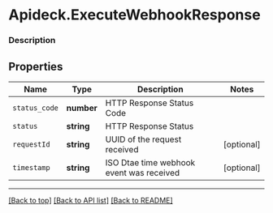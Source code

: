 # Apideck.ExecuteWebhookResponse

### Description

## Properties
Name | Type | Description | Notes
------------ | ------------- | ------------- | -------------
`status_code` | **number** | HTTP Response Status Code | 
`status` | **string** | HTTP Response Status | 
`requestId` | **string** | UUID of the request received | [optional] 
`timestamp` | **string** | ISO Dtae time webhook event was received | [optional] 





---

[[Back to top]](#) [[Back to API list]](../../../../README.md#documentation-for-api-endpoints) [[Back to README]](../../../../README.md)


